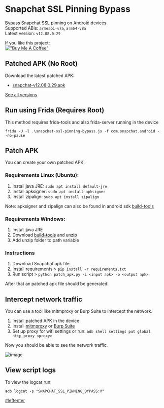 # Snapchat SSL Pinning Bypass

Bypass Snapchat SSL pinning on Android devices.  
Supported ABIs: `armeabi-v7a`, `arm64-v8a`  
Latest version: `v12.08.0.29`

If you like this project:  
[!["Buy Me A Coffee"](https://www.buymeacoffee.com/assets/img/custom_images/orange_img.png)](https://www.buymeacoffee.com/eltimusa4q)

## Patched APK (No Root)

Download the latest patched APK: 
+ [snapchat-v12.08.0.29.apk](https://github.com/Eltion/Snapchat-SSL-Pinning-Bypass/releases/download/v12.08.0.29/snapchat-v12.08.0.29.apk)

[See all versions](https://github.com/Eltion/Snapchat-SSL-Pinning-Bypass/releases/)

## Run using Frida (Requires Root)

This method requires frida-tools and also frida-server running in the device
```
frida -U -l .\snapchat-ssl-pinning-bypass.js -f com.snapchat.android --no-pause
```

## Patch APK

You can create your own patched APK. 


### Requirements Linux (Ubuntu):
1. Install java JRE: `sudo apt install default-jre`
2. Install apksigner: `sudo apt install apksigner`
3. Install zipalign: `sudo apt install zipalign`  

Note: apksigner and zipalign can also be found in android sdk [build-tools](https://dl.google.com/android/repository/build-tools_r30.0.1-linux.zip)

### Requirements Windows:
1. Install java JRE
2. Download [build-tools](https://dl.google.com/android/repository/build-tools_r30.0.1-windows.zip) and unzip
3. Add unzip folder to path variable

### Instructions

1. Download Snapchat apk file.
2. Install requirements > `pip install -r requirements.txt`
3. Run script > `python patch_apk.py -i <input apk> -o <output apk>`

After that an patched apk file should be generated.

## Intercept network traffic

You can use a tool like mitmproxy or Burp Suite to intercept the network.

1. Install patched APK in the device
2. Install [mitmproxy](https://mitmproxy.org/) or [Burp Suite](https://portswigger.net/burp)
3. Set up proxy for wifi settings or run: `adb shell settings put global http_proxy <proxy>`

Now you should be able to see the network traffic.

![image](https://user-images.githubusercontent.com/18504798/204705212-7affe211-164e-4d9e-b573-443dff68c4ca.png)

## View script logs
To view the logcat run:
```
adb logcat -s "SNAPCHAT_SSL_PINNING_BYPASS:V"
```

[#leftenter](#leftenter)
